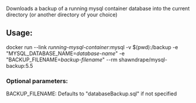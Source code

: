 Downloads a backup of a running mysql container database into the current directory (or another directory of your choice)

## Usage:

docker run --link *running-mysql-container*:mysql -v $(pwd):/backup -e "MYSQL_DATABASE_NAME=*database-name*" -e "BACKUP_FILENAME=*backup-filename*" --rm shawndrape/mysql-backup:5.5

### Optional parameters:

BACKUP_FILENAME: Defaults to "databaseBackup.sql" if not specified